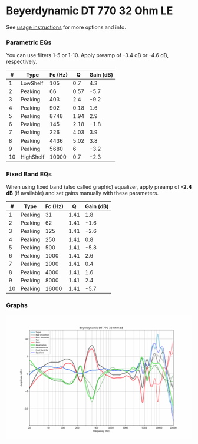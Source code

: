 # Beyerdynamic DT 770 32 Ohm LE
See [usage instructions](https://github.com/jaakkopasanen/AutoEq#usage) for more options and info.

### Parametric EQs
You can use filters 1-5 or 1-10. Apply preamp of -3.4 dB or -4.6 dB, respectively.

|   # | Type      |   Fc (Hz) |    Q |   Gain (dB) |
|-----|-----------|-----------|------|-------------|
|   1 | LowShelf  |       105 | 0.7  |         4.3 |
|   2 | Peaking   |        66 | 0.57 |        -5.7 |
|   3 | Peaking   |       403 | 2.4  |        -9.2 |
|   4 | Peaking   |       902 | 0.18 |         1.6 |
|   5 | Peaking   |      8748 | 1.94 |         2.9 |
|   6 | Peaking   |       145 | 2.18 |        -1.8 |
|   7 | Peaking   |       226 | 4.03 |         3.9 |
|   8 | Peaking   |      4436 | 5.02 |         3.8 |
|   9 | Peaking   |      5680 | 6    |        -3.2 |
|  10 | HighShelf |     10000 | 0.7  |        -2.3 |

### Fixed Band EQs
When using fixed band (also called graphic) equalizer, apply preamp of **-2.4 dB** (if available) and set gains manually with these parameters.

|   # | Type    |   Fc (Hz) |    Q |   Gain (dB) |
|-----|---------|-----------|------|-------------|
|   1 | Peaking |        31 | 1.41 |         1.8 |
|   2 | Peaking |        62 | 1.41 |        -1.6 |
|   3 | Peaking |       125 | 1.41 |        -2.6 |
|   4 | Peaking |       250 | 1.41 |         0.8 |
|   5 | Peaking |       500 | 1.41 |        -5.8 |
|   6 | Peaking |      1000 | 1.41 |         2.6 |
|   7 | Peaking |      2000 | 1.41 |         0.4 |
|   8 | Peaking |      4000 | 1.41 |         1.6 |
|   9 | Peaking |      8000 | 1.41 |         2.4 |
|  10 | Peaking |     16000 | 1.41 |        -5.7 |

### Graphs
![](./Beyerdynamic%20DT%20770%2032%20Ohm%20LE.png)
